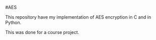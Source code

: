 #AES

This repository have my implementation of AES encryption in C and in Python.

This was done for a course project.
